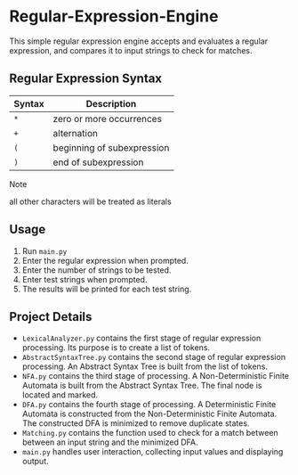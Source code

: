 # Regular-Expression-Engine
This simple regular expression engine accepts and evaluates a regular expression, and compares it to input strings to check for matches. 

## Regular Expression Syntax

| Syntax | Description |
| ------ | ----------- |
| `*` | zero or more occurrences |
| `+` | alternation | 
| `(` | beginning of subexpression |
| `)` | end of subexpression |

> [!Note]
> all other characters will be treated as literals

## Usage
1. Run `main.py`
2. Enter the regular expression when prompted.
3. Enter the number of strings to be tested.
4. Enter test strings when prompted.
5. The results will be printed for each test string.

## Project Details
* `LexicalAnalyzer.py` contains the first stage of regular expression processing. Its purpose is to create a list of tokens. 
* `AbstractSyntaxTree.py` contains the second stage of regular expression processing. An Abstract Syntax Tree is built from the list of tokens.
* `NFA.py` contains the third stage of processing. A Non-Deterministic Finite Automata is built from the Abstract Syntax Tree. The final node is located and marked.
* `DFA.py` contains the fourth stage of processing. A Deterministic Finite Automata is constructed from the Non-Deterministic Finite Automata. The constructed DFA is minimized to remove duplicate states.
* `Matching.py` contains the function used to check for a match between between an input string and the minimized DFA.
* `main.py` handles user interaction, collecting input values and displaying output.
